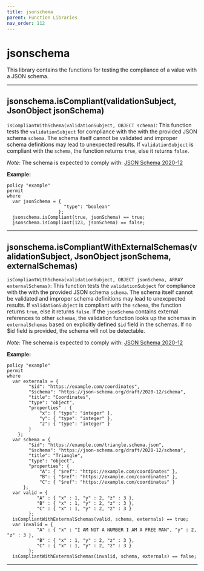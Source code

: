 ```yaml
---
title: jsonschema
parent: Function Libraries
nav_order: 112
---
```

# jsonschema

This library contains the functions for testing the compliance of a value with a JSON schema.



---

## jsonschema.isCompliant(validationSubject, JsonObject jsonSchema)

```isCompliantWithSchema(validationSubject, OBJECT schema)```:
This function tests the ```validationSubject``` for compliance with the with the provided JSON schema
```schema```.
The schema itself cannot be validated and improper schema definitions may lead to unexpected results.
If ```validationSubject``` is compliant with the ```schema```, the function returns ```true```,
else it returns ```false```.

*Note:* The schema is expected to comply with: [JSON Schema 2020-12](https://json-schema.org/draft/2020-12)

**Example:**
```
policy "example"
permit
where
  var jsonSchema = {
                     "type": "boolean"
                   };
  jsonschema.isCompliant(true, jsonSchema) == true;
  jsonschema.isCompliant(123, jsonSchema) == false;
```


---

## jsonschema.isCompliantWithExternalSchemas(validationSubject, JsonObject jsonSchema, externalSchemas)

```isCompliantWithSchema(validationSubject, OBJECT jsonSchema, ARRAY externalSchemas)```:
This function tests the ```validationSubject``` for compliance with the with the provided JSON schema
```schema```.
The schema itself cannot be validated and improper schema definitions may lead to unexcpected results.
If ```validationSubject``` is compliant with the ```schema```, the function returns ```true```,
else it returns ```false```.
If the ```jsonSchema``` contains external references to other ```schemas```, the validation function
looks up the schemas in ```externalSchemas``` based on explicitly defined ```$id``` field in the schemas.
If no $id field is provided, the schema will not be detectable.

*Note:* The schema is expected to comply with: [JSON Schema 2020-12](https://json-schema.org/draft/2020-12)

**Example:**
```
policy "example"
permit
where
  var externals = {
        "$id": "https://example.com/coordinates",
        "$schema": "https://json-schema.org/draft/2020-12/schema",
        "title": "Coordinates",
        "type": "object",
        "properties" : {
            "x": { "type": "integer" },
            "y": { "type": "integer" },
            "z": { "type": "integer" }
        }
    };
  var schema = {
        "$id": "https://example.com/triangle.schema.json",
        "$schema": "https://json-schema.org/draft/2020-12/schema",
        "title": "Triangle",
        "type": "object",
        "properties": {
            "A": { "$ref": "https://example.com/coordinates" },
            "B": { "$ref": "https://example.com/coordinates" },
            "C": { "$ref": "https://example.com/coordinates" }
      };
  var valid = {
           "A" : { "x" : 1, "y" : 2, "z" : 3 },
           "B" : { "x" : 1, "y" : 2, "z" : 3 },
           "C" : { "x" : 1, "y" : 2, "z" : 3 }
        };
  isCompliantWithExternalSchemas(valid, schema, externals) == true;
  var invalid = {
           "A" : { "x" : "I AM NOT A NUMBER I AM A FREE MAN", "y" : 2, "z" : 3 },
           "B" : { "x" : 1, "y" : 2, "z" : 3 },
           "C" : { "x" : 1, "y" : 2, "z" : 3 }
        };
  isCompliantWithExternalSchemas(invalid, schema, externals) == false;
```


---


